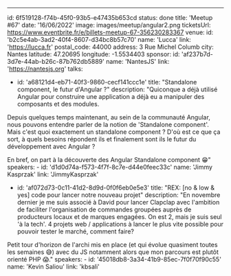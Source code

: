 ---

id: 6f519128-f74b-45f0-93b5-e47435b653cd
status: done
title: 'Meetup #67'
date: '16/06/2022'
image: images/meetup/angular2.png
ticketsUrl: https://www.eventbrite.fr/e/billets-meetup-67-356230283367
venue:
id: 'b2c5e4ab-3ad2-40f4-8607-d34bc8b57c70'
name: 'Lucca'
link: 'https://lucca.fr'
postal_code: 44000
address: 3 Rue Michel Columb
city: Nantes
latitude: 47.20695
longitude: -1.5534403
sponsor:
id: 'af237b7d-3d7e-44ab-b26c-87b762db5889'
name: 'NantesJS'
link: 'https://nantesjs.org'
talks:

- id: 'a68121d4-eb71-40f3-9860-cecf141ccc1e'
  title: "Standalone component, le futur d'Angular ?"
  description: "Quiconque a déjà utilisé Angular pour construire une application a déjà eu a manipuler des composants et des modules.

Depuis quelques temps maintenant, au sein de la communauté Angular, nous pouvons entendre parler de la notion de 'Standalone component'. Mais c'est quoi exactement un standalone component ? D'où est ce que ça sort, à quels besoins répondent ils et finalement sont ils le futur du développement avec Angular ?

En bref, on part à la découverte des Angular Standalone component 😁"
speakers: -
id: 'd1d0d74a-f573-4f7f-8c7e-d44e0feec33c'
name: 'Jimmy Kasprzak'
link: 'JimmyKasprzak'

- id: 'af072d73-0c11-41d2-8d9d-0f0f6eb0e5e3'
  title: "REX: [no & low & yes] code pour lancer notre nouveau projet"
  description: "En novembre dernier je me suis associé à David pour lancer Clapclap avec l'ambition de faciliter l'organisation de commandes groupées auprès de producteurs locaux et de marques engagées. On est 2, mais je suis seul 'à la tech'. 4 projets web / applications à lancer le plus vite possible pour pouvoir tester le marché, comment faire?

Petit tour d'horizon de l'archi mis en place (et qui évolue quasiment toutes les semaines 😅) avec du JS notamment alors que mon parcours est plutôt orienté PHP 😱."
speakers: -
id: '45018db8-3a34-41b9-85ec-7f0f70f90c55'
name: 'Kevin Saliou'
link: 'kbsali'
